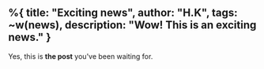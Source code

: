 %{ title: "Exciting news",
    author: "H.K",
    tags: ~w(news),
    description: "Wow! This is an exciting news."
}
---
Yes, this is **the post** you've been waiting for.